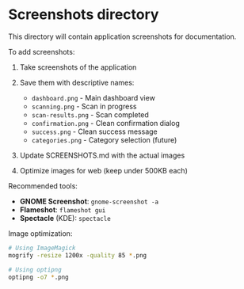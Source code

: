 # Screenshots directory

This directory will contain application screenshots for documentation.

To add screenshots:

1. Take screenshots of the application
2. Save them with descriptive names:
   - `dashboard.png` - Main dashboard view
   - `scanning.png` - Scan in progress
   - `scan-results.png` - Scan completed
   - `confirmation.png` - Clean confirmation dialog
   - `success.png` - Clean success message
   - `categories.png` - Category selection (future)

3. Update SCREENSHOTS.md with the actual images
4. Optimize images for web (keep under 500KB each)

Recommended tools:
- **GNOME Screenshot**: `gnome-screenshot -a`
- **Flameshot**: `flameshot gui`
- **Spectacle** (KDE): `spectacle`

Image optimization:
```bash
# Using ImageMagick
mogrify -resize 1200x -quality 85 *.png

# Using optipng
optipng -o7 *.png
```

